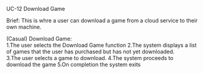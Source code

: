 UC-12 Download Game

Brief:
This is whre a user can download a game from a cloud service to their own machine.

(Casual)
Download Game:  
1.The user selects the Download Game function
2.The system displays a list of games that the user has purchased but has not yet downloaded.  
3.The user selects a game to download.
4.The system proceeds to download the game
5.On completion the system exits